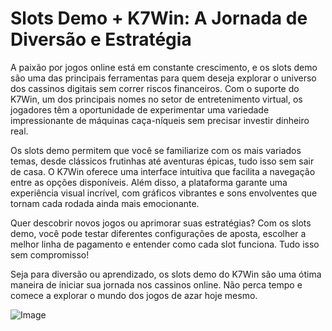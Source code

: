 # Slots Demo + K7Win: A Jornada de Diversão e Estratégia

A paixão por jogos online está em constante crescimento, e os slots demo são uma das principais ferramentas para quem deseja explorar o universo dos cassinos digitais sem correr riscos financeiros. Com o suporte do K7Win, um dos principais nomes no setor de entretenimento virtual, os jogadores têm a oportunidade de experimentar uma variedade impressionante de máquinas caça-níqueis sem precisar investir dinheiro real.  

Os slots demo permitem que você se familiarize com os mais variados temas, desde clássicos frutinhas até aventuras épicas, tudo isso sem sair de casa. O K7Win oferece uma interface intuitiva que facilita a navegação entre as opções disponíveis. Além disso, a plataforma garante uma experiência visual incrível, com gráficos vibrantes e sons envolventes que tornam cada rodada ainda mais emocionante.  

Quer descobrir novos jogos ou aprimorar suas estratégias? Com os slots demo, você pode testar diferentes configurações de aposta, escolher a melhor linha de pagamento e entender como cada slot funciona. Tudo isso sem compromisso!  

Seja para diversão ou aprendizado, os slots demo do K7Win são uma ótima maneira de iniciar sua jornada nos cassinos online. Não perca tempo e comece a explorar o mundo dos jogos de azar hoje mesmo.  

![Image](https://github.com/user-attachments/assets/b9de9dee-b60e-46a0-9e49-3c6ca594ed6f)